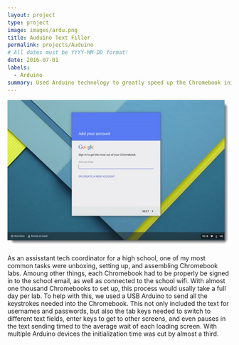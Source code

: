 ```yaml
---
layout: project
type: project
image: images/ardu.png
title: Auduino Text Filler
permalink: projects/Auduino
# All dates must be YYYY-MM-DD format!
date: 2016-07-01
labels:
  - Arduino
summary: Used Arduino technology to greatly speed up the Chromebook initialization process.
---
```


<div class="ui small rounded images">
  <img class="ui image" src="../images/chromebook_setup.jpg">
</div>

As an assisstant tech coordinator for a high school, one of my most common tasks were unboxing, setting up, and assembling Chromebook labs. Amoung other things, each Chromebook had to be properly be signed in to the school email, as well as connected to the school wifi. With almost one thousand Chromebooks to set up, this process would usally take a full day per lab. To help with this, we used a USB Arduino to send all the keystrokes needed into the Chromebook. This not only included the text for usernames and passwords, but also the tab keys needed to switch to different text fields, enter keys to get to other screens, and even pauses in the text sending timed to the average wait of each loading screen. With multiple Arduino devices the initialization time was cut by almost a third.


